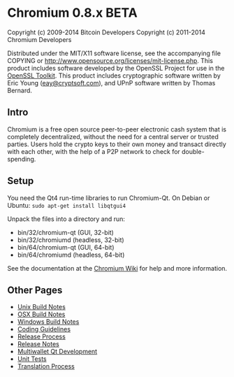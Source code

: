 Chromium 0.8.x BETA
====================

Copyright (c) 2009-2014 Bitcoin Developers
Copyright (c) 2011-2014 Chromium Developers

Distributed under the MIT/X11 software license, see the accompanying
file COPYING or http://www.opensource.org/licenses/mit-license.php.
This product includes software developed by the OpenSSL Project for use in the [OpenSSL Toolkit](http://www.openssl.org/). This product includes
cryptographic software written by Eric Young ([eay@cryptsoft.com](mailto:eay@cryptsoft.com)), and UPnP software written by Thomas Bernard.


Intro
---------------------
Chromium is a free open source peer-to-peer electronic cash system that is
completely decentralized, without the need for a central server or trusted
parties.  Users hold the crypto keys to their own money and transact directly
with each other, with the help of a P2P network to check for double-spending.


Setup
---------------------
You need the Qt4 run-time libraries to run Chromium-Qt. On Debian or Ubuntu:
	`sudo apt-get install libqtgui4`

Unpack the files into a directory and run:

- bin/32/chromium-qt (GUI, 32-bit)
- bin/32/chromiumd (headless, 32-bit)
- bin/64/chromium-qt (GUI, 64-bit)
- bin/64/chromiumd (headless, 64-bit)

See the documentation at the [Chromium Wiki](http://chromium.info)
for help and more information.


Other Pages
---------------------
- [Unix Build Notes](build-unix.md)
- [OSX Build Notes](build-osx.md)
- [Windows Build Notes](build-msw.md)
- [Coding Guidelines](coding.md)
- [Release Process](release-process.md)
- [Release Notes](release-notes.md)
- [Multiwallet Qt Development](multiwallet-qt.md)
- [Unit Tests](unit-tests.md)
- [Translation Process](translation_process.md)
